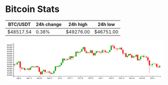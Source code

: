 # Bitcoin Stats

BTC/USDT|24h change|24h high|24h low|
|---|---|---|---|
|$48517.54|0.38%|$49276.00|$46751.00|

<img src="./chart.svg">
